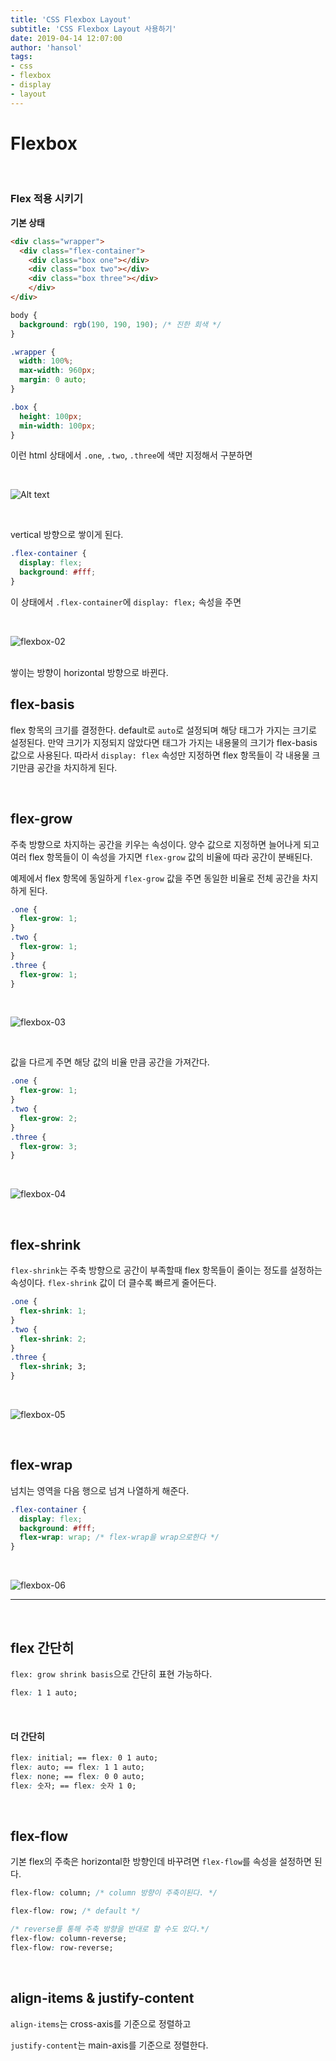 ```yaml
---
title: 'CSS Flexbox Layout'
subtitle: 'CSS Flexbox Layout 사용하기'
date: 2019-04-14 12:07:00
author: 'hansol'
tags:
- css
- flexbox
- display
- layout
---
```


# Flexbox

<br />

### Flex 적용 시키기

**기본 상태**

```html
<div class="wrapper">
  <div class="flex-container">
    <div class="box one"></div>
    <div class="box two"></div>
  	<div class="box three"></div>
	</div>
</div>
```

```css
body {
  background: rgb(190, 190, 190); /* 진한 회색 */
}

.wrapper {
  width: 100%;
  max-width: 960px;
  margin: 0 auto;
}

.box {
  height: 100px;
  min-width: 100px;
}
```

이런 html 상태에서 `.one`, `.two`, `.three`에 색만 지정해서 구분하면

<br />

![Alt text](/flexbox-01.png)

<br />

vertical 방향으로 쌓이게 된다.

```css
.flex-container {
  display: flex;
  background: #fff;
}
```

이 상태에서 `.flex-container`에 `display: flex;` 속성을 주면

<br />

![flexbox-02](/flexbox-02.png)

<br />
쌓이는 방향이 horizontal 방향으로 바뀐다.

<br />

## flex-basis

flex 항목의 크기를 결정한다. default로 `auto`로 설정되며 해당 태그가 가지는 크기로 설정된다. 만약 크기가 지정되지 않았다면 태그가 가지는 내용물의 크기가 flex-basis 값으로 사용된다. 따라서 `display: flex` 속성만 지정하면 flex 항목들이 각 내용물 크기만큼 공간을 차지하게 된다.

<br />

## flex-grow

주축 방향으로 차지하는 공간을 키우는 속성이다. 양수 값으로 지정하면 늘어나게 되고 여러 flex 항목들이 이 속성을 가지면 `flex-grow` 값의 비율에 따라 공간이 분배된다.

예제에서 flex 항목에 동일하게 `flex-grow` 값을 주면 동일한 비율로 전체 공간을 차지하게 된다.

```css
.one {
  flex-grow: 1;
}
.two {
  flex-grow: 1;
}
.three {
  flex-grow: 1;
}
```

<br />

![flexbox-03](/flexbox-03.png)

<br />

값을 다르게 주면 해당 값의 비율 만큼 공간을 가져간다.

```css
.one {
  flex-grow: 1;
}
.two {
  flex-grow: 2;
}
.three {
  flex-grow: 3;
}
```

<br />

![flexbox-04](/flexbox-04.png)

<br />

## flex-shrink

`flex-shrink`는 주축 방향으로 공간이 부족할때 flex 항목들이 줄이는 정도를 설정하는 속성이다. `flex-shrink` 값이 더 클수록 빠르게 줄어든다.

```css
.one {
  flex-shrink: 1;
}
.two {
  flex-shrink: 2;
}
.three {
  flex-shrink; 3;
}
```

<br />

![flexbox-05](/flexbox-05.png)

<br />

## flex-wrap

넘치는 영역을 다음 행으로 넘겨 나열하게 해준다.

```css
.flex-container {
  display: flex;
  background: #fff;
  flex-wrap: wrap; /* flex-wrap을 wrap으로한다 */
}
```

<br />

![flexbox-06](/flexbox-06.png)

---

<br />


## flex 간단히

`flex: grow shrink basis`으로 간단히 표현 가능하다.

```css
flex: 1 1 auto;
```

<br />

#### 더 간단히

```css
flex: initial; == flex: 0 1 auto;
flex: auto; == flex: 1 1 auto;
flex: none; == flex: 0 0 auto;
flex: 숫자; == flex: 숫자 1 0;
```

<br />

## flex-flow

기본 flex의 주축은 horizontal한 방향인데 바꾸려면 `flex-flow`를 속성을 설정하면 된다.

```css
flex-flow: column; /* column 방향이 주축이된다. */

flex-flow: row; /* default */

/* reverse를 통해 주축 방향을 반대로 할 수도 있다.*/
flex-flow: column-reverse;
flex-flow: row-reverse;
```

<br />

## align-items & justify-content

`align-items`는 cross-axis를 기준으로 정렬하고

`justify-content`는 main-axis를 기준으로 정렬한다.